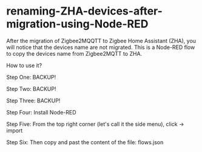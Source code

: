 # renaming-ZHA-devices-after-migration-using-Node-RED

After the migration of Zigbee2MQQTT to Zigbee Home Assistant (ZHA), you will notice that the devices name are not migrated. This is a Node-RED flow to copy the devices name from Zigbee2MQTT to ZHA.


How to use it?

Step One: BACKUP!

Step Two: BACKUP!

Step Three: BACKUP!

Step Four: Install Node-RED

Step Five: From the top right corner (let's call it the side menu), click -> import

Step Six: Then copy and past the content of the file: flows.json
